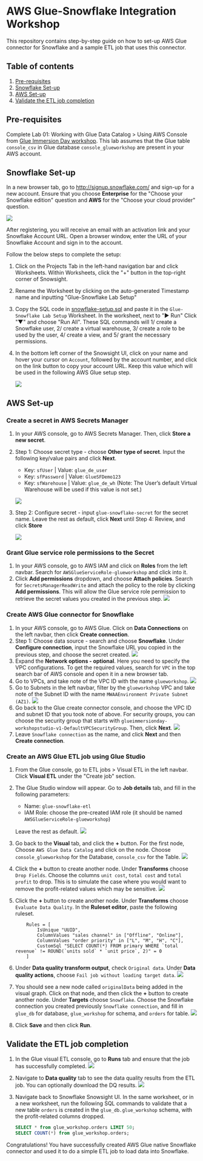# AWS Glue-Snowflake Integration Workshop

This repository contains step-by-step guide on how to set-up AWS Glue connector for Snowflake and a sample ETL job that uses this connector.

## Table of contents
1. [Pre-requisites](#pre-requisites)
1. [Snowflake Set-up](#snowflake-set-up)
1. [AWS Set-up](#aws-set-up)
1. [Validate the ETL job completion](#validate-the-etl-job-completion)

## Pre-requisites

Complete Lab 01: Working with Glue Data Catalog > Using AWS Console from [Glue Immersion Day workshop](https://catalog.us-east-1.prod.workshops.aws/workshops/ee59d21b-4cb8-4b3d-a629-24537cf37bb5/en-US). This lab assumes that the Glue table `console_csv` in Glue database `console_glueworkshop` are present in your AWS account.

## Snowflake Set-up

In a new browser tab, go to http://signup.snowflake.com/ and sign-up for a new account. Ensure that you choose **Enterprise** for the "Choose your Snowflake edition" question and **AWS** for the "Choose your cloud provider" question.

![](images/snowflake-signup.png)

After registering, you will receive an email with an activation link and your Snowflake Account URL. Open a browser window, enter the URL of your Snowflake Account and sign in to the account.

Follow the below steps to complete the setup:
1. Click on the Projects Tab in the left-hand navigation bar and click Worksheets. Within Worksheets, click the "+" button in the   top-right corner of Snowsight.
1. Rename the Worksheet by clicking on the auto-generated Timestamp name and inputting "Glue-Snowflake Lab Setup"
1. Copy the SQL code in [snowflake-setup.sql](./snowflake-setup.sql) and paste it in the `Glue-Snowflake Lab Setup` Worksheet. In the worksheet, next to "► Run" Click "▼" and choose "Run All". These SQL commands will 1/ create a Snowflake user, 2/ create a virtual warehouse, 3/ create a role to be used by the user, 4/ create a view, and 5/ grant the necessary permissions.
1. In the bottom left corner of the Snowsight UI, click on your name and hover your cursor on `Account`, followed by the account number, and click on the link button to copy your account URL. Keep this value which will be used in the following AWS Glue setup step.

    ![](images/snowflake-account-url.png)

## AWS Set-up

### Create a secret in AWS Secrets Manager

1. In your AWS console, go to AWS Secrets Manager. Then, click **Store a new secret**.
1. Step 1: Choose secret type - choose **Other type of secret**. Input the following key/value pairs and click **Next**.
    * Key: `sfUser` | Value: `glue_de_user`
    * Key: `sfPassword` | Value: `GlueSFDemo123`
    * Key: `sfWarehouse` | Value: `glue_de_wh` (Note: The User’s default Virtual Warehouse will be used if this value is not set.)

    ![](images/sm-create-secret-1.png)

1. Step 2: Configure secret - input `glue-snowflake-secret` for the secret name. Leave the rest as default, click **Next** until Step 4: Review, and click **Store**

    ![](images/sm-create-secret-2.png)

### Grant Glue service role permissions to the Secret

1. In your AWS console, go to AWS IAM and click on **Roles** from the left navbar. Search for `AWSGlueServiceRole-glueworkshop` and click into it.
1. Click **Add permissions** dropdown, and choose **Attach policies**. Search for `SecretsManagerReadWrite` and attach the policy to the role by clicking **Add permissions**. This will allow the Glue service role permission to retrieve the secret values you created in the previous step.
    ![](images/iam-attach-sm-policy.png)

### Create AWS Glue connector for Snowflake

1. In your AWS console, go to AWS Glue. Click on **Data Connections** on the left navbar, then click **Create connection**.
1. Step 1: Choose data source - search and choose **Snowflake**. Under **Configure connection**, input the Snowflake URL you copied in the previous step, and choose the secret created.
    ![](images/glue-create-connector-1.png)
1. Expand the **Network options - optional**. Here you need to specify the VPC configurations. To get the required values, search for `VPC` in the top search bar of AWS console and open it in a new browser tab.
1. Go to VPCs, and take note of the VPC ID with the name `glueworkshop`.
    ![](images/vpcs.png)
1. Go to Subnets in the left navbar, filter by the `glueworkshop` VPC and take note of the Subnet ID with the name `MWAAEnvironment Private Subnet (AZ1)`.
    ![](images/subnets.png)
1. Go back to the Glue create connector console, and choose the VPC ID and subnet ID that you took note of above. For security groups, you can choose the security group that starts with `glueimmersionday-workshopstudio-v1-DefaultVPCSecurityGroup`. Then, click **Next**.
    ![](images/glue-create-connector-2.png)
1. Leave `Snowflake connection` as the name, and click **Next** and then **Create connection**.


### Create an AWS Glue ETL job using Glue Studio

1. From the Glue console, go to ETL jobs > Visual ETL in the left navbar. Click **Visual ETL** under the "Create job" section.
1. The Glue Studio window will appear. Go to **Job details** tab, and fill in the following parameters:
    - Name: `glue-snowflake-etl`
    - IAM Role: choose the pre-created IAM role (it should be named `AWSGlueServiceRole-glueworkshop`)
    
    Leave the rest as default.
    ![](images/glue-create-job-1.png)

1. Go back to the **Visual** tab, and click the **+** button. For the first node, Choose `AWS Glue Data Catalog` and click on the node. Choose `console_glueworkshop` for the Database, `console_csv` for the Table.
    ![](images/glue-create-job-2.png)

1. Click the **+** button to create another node. Under **Transforms** choose `Drop Fields`. Choose the columns `unit cost`, `total cost` and `total profit` to drop. This is to simulate the case where you would want to remove the profit-related values which may be sensitive.
    ![](images/glue-create-job-3.png)

1. Click the **+** button to create another node. Under **Transforms** choose `Evaluate Data Quality`. In the **Ruleset editor**, paste the following ruleset.
    ```
        Rules = [
            IsUnique "UUID",
            ColumnValues "sales channel" in ["Offline", "Online"],
            ColumnValues "order priority" in ["L", "M", "H", "C"],
            CustomSql "SELECT COUNT(*) FROM primary WHERE `total revenue` != ROUND(`units sold` * `unit price`, 2)" = 0
        ]
    ```

1. Under **Data quality transform output**, check `Original data`. Under **Data quality actions**, choose `Fail job without loading target data`. 
    ![](images/glue-create-job-4.png)

1. You should see a new node called `originalData` being added in the visual graph. Click on that node, and then click the **+** button to create another node. Under **Targets** choose `Snowflake`. Choose the Snowflake connection you created previously `Snowflake connection`, and fill in `glue_db` for database, `glue_workshop` for schema, and `orders` for table.
    ![](images/glue-create-job-5.png)

1. Click **Save** and then click **Run**.

## Validate the ETL job completion

1. In the Glue visual ETL console, go to **Runs** tab and ensure that the job has successfully completed.
    ![](images/glue-job-status.png)

1. Navigate to **Data quality** tab to see the data quality results from the ETL job. You can optionally download the DQ results.
    ![](images/glue-dq-results.png)

1. Navigate back to Snowflake Snowsight UI. In the same worksheet, or in a new worksheet, run the following SQL commands to validate that a new table `orders` is created in the `glue_db.glue_workshop` schema, with the profit-related columns dropped.

    ```sql
    SELECT * from glue_workshop.orders LIMIT 50;
    SELECT COUNT(*) from glue_workshop.orders;
    ```

Congratulations! You have successfully created AWS Glue native Snowflake connector and used it to do a simple ETL job to load data into Snowflake.